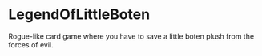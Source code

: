 # LegendOfLittleBoten
Rogue-like card game where you have to save a little boten plush from the forces of evil.
